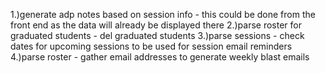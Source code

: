 1.)generate adp notes based on session info - this could be done from the front end as the data will already be displayed there
2.)parse roster for graduated students - del graduated students
3.)parse sessions - check dates for upcoming sessions to be used for session email reminders
4.)parse roster - gather email addresses to generate weekly blast emails
